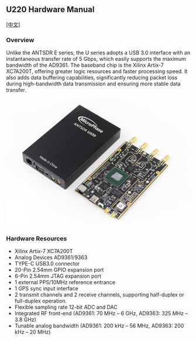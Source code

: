 ## U220 Hardware Manual

[[中文]](../../../cn/device_and_usage_manual/ANTSDR_U_Series_Module/ANTSDR_U220_Reference_Manual/AntsdrU220_Reference_Manual.html)

### Overview

Unlike the ANTSDR E series, the U series adopts a USB 3.0 interface with an instantaneous transfer rate of 5 Gbps, which easily supports the maximum bandwidth of the AD9361. The baseband chip is the Xilinx Artix-7 XC7A200T, offering greater logic resources and faster processing speed. It also adds data buffering capabilities, significantly reducing packet loss during high-bandwidth data transmission and ensuring more stable data transfer.

![U220](./AntsdrU220_Reference_Manual.assets/U220.jpg)

### Hardware Resources

- Xilinx Artix-7 XC7A200T
- Analog Devices AD9361/9363 
- TYPE-C USB3.0  connector
- 20-Pin 2.54mm GPIO expansion port
- 6-Pin 2.54mm JTAG expansion port
- 1 external PPS/10MHz reference entrance
- 1 GPS sync input interface
- 2 transmit channels and 2 receive channels, supporting half-duplex or full-duplex operation.
- Flexible sampling rate 12-bit ADC and DAC
- Integrated RF front-end (AD9361: 70 MHz – 6 GHz, AD9363: 325 MHz – 3.8 GHz)
- Tunable analog bandwidth (AD9361: 200 kHz – 56 MHz, AD9363: 200 kHz – 20 MHz)

